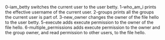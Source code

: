 0-iam_betty switches the current user to the user betty.
1-who_am_i prints the effective username of the current user.
2-groups prints all the groups the current user is part of.
3-new_owner changes the owner of the file hello to the user betty.
5-execute adds execute permission to the owner of the file hello.
6-multiple_permissions adds execute permission to the owner and the group owner, and read permission to other users, to the file hello.
